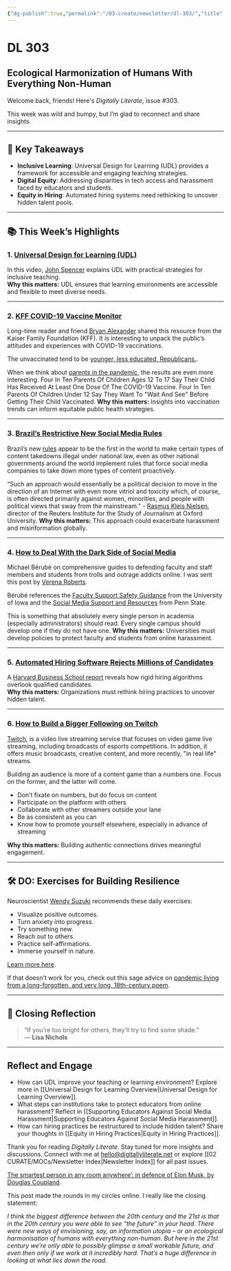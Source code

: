```yaml
---
{"dg-publish":true,"permalink":"/03-create/newsletter/dl-303/","title":"Ecological Harmonization of Humans With Everything Non-Human","tags":["learning","udl"]}
---
```



# DL 303

## Ecological Harmonization of Humans With Everything Non-Human

Welcome back, friends! Here's _Digitally Literate_, issue #303.  

This week was wild and bumpy, but I’m glad to reconnect and share insights.  

---

## 🔖 Key Takeaways  

- **Inclusive Learning**: Universal Design for Learning (UDL) provides a framework for accessible and engaging teaching strategies.  
- **Digital Equity**: Addressing disparities in tech access and harassment faced by educators and students.  
- **Equity in Hiring**: Automated hiring systems need rethinking to uncover hidden talent pools.  

---

## 📚 This Week’s Highlights  

### 1. **[Universal Design for Learning (UDL)](https://www.youtube.com/watch?v=NL2xPwDrGqQ)**  
In this video, [John Spencer](https://spencerauthor.com/) explains UDL with practical strategies for inclusive teaching.  
**Why this matters:** UDL ensures that learning environments are accessible and flexible to meet diverse needs.  

---

### 2. **[KFF COVID-19 Vaccine Monitor](https://www.kff.org/coronavirus-covid-19/dashboard/kff-covid-19-vaccine-monitor-dashboard/)**  
Long-time reader and friend [Bryan Alexander](https://bryanalexander.org/) shared this resource from the Kaiser Family Foundation (KFF). It is interesting to unpack the public’s attitudes and experiences with COVID-19 vaccinations.

The unvaccinated tend to be [younger, less educated, Republicans.](https://www.kff.org/coronavirus-covid-19/poll-finding/kff-covid-19-vaccine-monitor-july-2021).

When we think about [parents in the pandemic](https://www.kff.org/coronavirus-covid-19/poll-finding/kff-covid-19-vaccine-monitor-parents-and-the-pandemic/), the results are even more interesting. Four In Ten Parents Of Children Ages 12 To 17 Say Their Child Has Received At Least One Dose Of The COVID-19 Vaccine. Four In Ten Parents Of Children Under 12 Say They Want To "Wait And See" Before Getting Their Child Vaccinated.
**Why this matters:** Insights into vaccination trends can inform equitable public health strategies.  

---

### 3. **[Brazil’s Restrictive New Social Media Rules](https://time.com/6096704/brazil-social-media-rules/)**  
Brazil’s new [rules](https://www.in.gov.br/en/web/dou/-/medida-provisoria-n-1.068-de-6-de-setembro-de-2021-343277275) appear to be the first in the world to make certain types of content takedowns illegal under national law, even as other national governments around the world implement rules that force social media companies to take down more types of content proactively.

“Such an approach would essentially be a political decision to move in the direction of an Internet with even more vitriol and toxicity which, of course, is often directed primarily against women, minorities, and people with political views that sway from the mainstream.” - [Rasmus Kleis Nielsen](https://rasmuskleisnielsen.net/), director of the Reuters Institute for the Study of Journalism at Oxford University.
**Why this matters:** This approach could exacerbate harassment and misinformation globally.  

---

### 4. **[How to Deal With the Dark Side of Social Media](https://www.chronicle.com/article/how-to-deal-with-the-dark-side-of-social-media)**  
Michael Bérubé on comprehensive guides to defending faculty and staff members and students from trolls and outrage addicts online. I was sent this post by [Verena Roberts](https://twitter.com/verenanz).

Bérubé references the [Faculty Support Safety Guidance](https://provost.uiowa.edu/sites/provost.uiowa.edu/files/2021-07/Faculty_Support_Guidance.pdf) from the University of Iowa and the [Social Media Support and Resources](https://sites.psu.edu/academicaffairs/files/2020/09/Social-Media-Support-and-Resources-for-Penn-State-Faculty_09-17-20.pdf) from Penn State.

This is something that absolutely every single person in academia (especially administrators) should read. Every single campus should develop one if they do not have one.
**Why this matters:** Universities must develop policies to protect faculty and students from online harassment.  

---

### 5. **[Automated Hiring Software Rejects Millions of Candidates](https://www.theverge.com/2021-09-06/22659225/automated-hiring-software-rejecting-viable-candidates-harvard-business-school)**  
A [Harvard Business School report](https://www.hbs.edu/managing-the-future-of-work/Documents/research/hiddenworkers09032021.pdf) reveals how rigid hiring algorithms overlook qualified candidates.  
**Why this matters:** Organizations must rethink hiring practices to uncover hidden talent.  

---

### 6. **[How to Build a Bigger Following on Twitch](https://lifehacker.com/how-to-build-a-bigger-following-on-twitch-1847434468)**  
[Twitch](https://www.twitch.tv/), is a video live streaming service that focuses on video game live streaming, including broadcasts of esports competitions. In addition, it offers music broadcasts, creative content, and more recently, "in real life" streams.

Building an audience is more of a content game than a numbers one. Focus on the former, and the latter will come.

- Don’t fixate on numbers, but do focus on content
- Participate on the platform with others
- Collaborate with other streamers outside your lane
- Be as consistent as you can
- Know how to promote yourself elsewhere, especially in advance of streaming

**Why this matters:** Building authentic connections drives meaningful engagement.  

---

## 🛠️ DO: Exercises for Building Resilience  

Neuroscientist [Wendy Suzuki](https://www.wendysuzuki.com/) recommends these daily exercises:  
- Visualize positive outcomes.  
- Turn anxiety into progress.  
- Try something new.  
- Reach out to others.  
- Practice self-affirmations.  
- Immerse yourself in nature.  

[Learn more here](https://www.cnbc.com/2021-08-31/do-these-exercises-every-day-to-build-resilience-and-mental-strength-says-neuroscientist.html).  

If that doesn't work for you, check out this sage advice on [pandemic living from a long-forgotten, and very long, 18th-century poem](https://theconversation.com/drink-less-exercise-more-and-take-in-the-air-sage-advice-on-pandemic-living-from-a-long-forgotten-and-very-long-18th-century-poem-166085).

---

## 🌟 Closing Reflection  

> “If you're too bright for others, they'll try to find some shade.”  
> — **Lisa Nichols**  

---

## Reflect and Engage  

- How can UDL improve your teaching or learning environment? Explore more in [[Universal Design for Learning Overview\|Universal Design for Learning Overview]].  
- What steps can institutions take to protect educators from online harassment? Reflect in [[Supporting Educators Against Social Media Harassment\|Supporting Educators Against Social Media Harassment]].  
- How can hiring practices be restructured to include hidden talent? Share your thoughts in [[Equity in Hiring Practices\|Equity in Hiring Practices]].  

Thank you for reading _Digitally Literate_. Stay tuned for more insights and discussions. Connect with me at [hello@digitallyliterate.net](mailto:hello@digitallyliterate.net) or explore [[02 CURATE/MOCs/Newsletter Index\|Newsletter Index]] for all past issues.  

[The smartest person in any room anywhere’: in defence of Elon Musk, by Douglas Coupland](https://www.theguardian.com/technology/2021/aug/29/the-smartest-person-in-any-room-anywhere-in-defence-of-elon-musk-by-douglas-coupland).

This post made the rounds in my circles online. I really like the closing statement:

_I think the biggest difference between the 20th century and the 21st is that in the 20th century you were able to see “the future” in your head. There were new ways of envisioning, say, an information utopia – or an ecological harmonisation of humans with everything non-human. But here in the 21st century we’re only able to possibly glimpse a small workable future, and even then only if we work at it incredibly hard. That’s a huge difference in looking at what lies down the road._